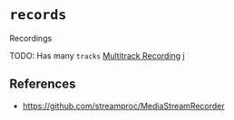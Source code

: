 # `records`

Recordings

TODO: Has many `tracks` [Multitrack Recording](https://en.wikipedia.org/wiki/Multitrack_recording) j


## References

  - https://github.com/streamproc/MediaStreamRecorder
